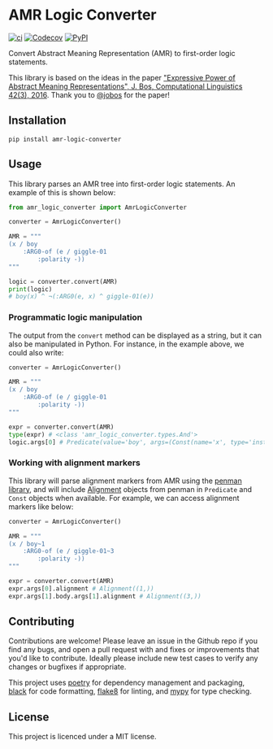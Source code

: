 # AMR Logic Converter

[![ci](https://img.shields.io/github/workflow/status/chanind/amr-logic-converter/CI/main)](https://github.com/chanind/amr-logic-converter)
[![Codecov](https://img.shields.io/codecov/c/github/chanind/amr-logic-converter/main)](https://codecov.io/gh/chanind/amr-logic-converter)
[![PyPI](https://img.shields.io/pypi/v/amr-logic-converter?color=blue)](https://pypi.org/project/amr-logic-converter/)

Convert Abstract Meaning Representation (AMR) to first-order logic statements.

This library is based on the ideas in the paper ["Expressive Power of Abstract Meaning Representations", J. Bos, Computational Linguistics 42(3), 2016](http://www.mitpressjournals.org/doi/pdf/10.1162/COLI_a_00257). Thank you to [@jobos](https://github.com/jobos) for the paper!

## Installation

```
pip install amr-logic-converter
```

## Usage

This library parses an AMR tree into first-order logic statements. An example of this is shown below:

```python
from amr_logic_converter import AmrLogicConverter

converter = AmrLogicConverter()

AMR = """
(x / boy
    :ARG0-of (e / giggle-01
        :polarity -))
"""

logic = converter.convert(AMR)
print(logic)
# boy(x) ^ ¬(:ARG0(e, x) ^ giggle-01(e))
```

### Programmatic logic manipulation

The output from the `convert` method can be displayed as a string, but it can also be manipulated in Python. For instance, in the example above, we could also write:

```python
converter = AmrLogicConverter()

AMR = """
(x / boy
    :ARG0-of (e / giggle-01
        :polarity -))
"""

expr = converter.convert(AMR)
type(expr) # <class 'amr_logic_converter.types.And'>
logic.args[0] # Predicate(value='boy', args=(Const(name='x', type='instance'),), alignment=None)
```

### Working with alignment markers

This library will parse alignment markers from AMR using the [penman library](https://penman.readthedocs.io/en/latest/), and will include [Alignment](https://penman.readthedocs.io/en/latest/api/penman.surface.html#penman.surface.Alignment) objects from penman in `Predicate` and `Const` objects when available. For example, we can access alignment markers like below:

```python
converter = AmrLogicConverter()

AMR = """
(x / boy~1
    :ARG0-of (e / giggle-01~3
        :polarity -))
"""

expr = converter.convert(AMR)
expr.args[0].alignment # Alignment((1,))
expr.args[1].body.args[1].alignment # Alignment((3,))
```

## Contributing

Contributions are welcome! Please leave an issue in the Github repo if you find any bugs, and open a pull request with and fixes or improvements that you'd like to contribute. Ideally please include new test cases to verify any changes or bugfixes if appropriate.

This project uses [poetry](https://python-poetry.org/) for dependency management and packaging, [black](https://black.readthedocs.io/en/stable/) for code formatting, [flake8](https://flake8.pycqa.org/en/latest/) for linting, and [mypy](https://mypy.readthedocs.io/en/stable/) for type checking.

## License

This project is licenced under a MIT license.
